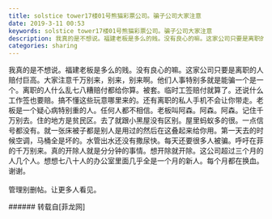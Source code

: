 ```yaml
---
title: solstice tower17楼01号熊猫彩票公司。骗子公司大家注意
date: 2019-3-11 00:53
keywords: solstice tower17楼01号熊猫彩票公司。骗子公司大家注意
description: 我真的是不想说。福建老板是多么的贱。没有良心的嘛。这家公司只要是离职的人赔付巨高。大家注意千万别来，别来，别来啊。他们人事特别多就是能骗一个是一个。离职的人什么乱七八糟赔付都给你算。被套。临时工签赔付就算了。还说什么工作签也要赔。搞不懂这些玩意哪里来的。还有离职的私人手机不会让你带走。老板是一个疑心病特别重的人。任何人都不相信。老板叫阿森。阿森。阿森。记住千万别去。住的地方是贫民区。去了就跟小黑屋没有区别。屋里蚂蚁多的很。一点信号都没有。就一张床被子都是别人是用过的然后在这叠起来给你用。第一天去的时候空调，马桶全是坏的。水管出水还没有撒尿快。每天还要很多人被骗。呼吁在菲的千万别来。真的开除人就是分分钟的事情。想开除就开除。这公司超过三个月的人几个人。想想七八十人的办公室里面几乎全是一个月的新人。每个月都在换血。谢谢。管理别删帖。让更多人看见。
categories: sharing
---
```

<td class="t_f" id="postmessage_3198871">

我真的是不想说。福建老板是多么的贱。没有良心的嘛。这家公司只要是离职的人赔付巨高。大家注意千万别来，别来，别来啊。他们人事特别多就是能骗一个是一个。离职的人什么乱七八糟赔付都给你算。被套。临时工签赔付就算了。还说什么工作签也要赔。搞不懂这些玩意哪里来的。还有离职的私人手机不会让你带走。老板是一个疑心病特别重的人。任何人都不相信。老板叫阿森。阿森。阿森。记住千万别去。住的地方是贫民区。去了就跟小黑屋没有区别。屋里蚂蚁多的很。一点信号都没有。就一张床被子都是别人是用过的然后在这叠起来给你用。第一天去的时候空调，马桶全是坏的。水管出水还没有撒尿快。每天还要很多人被骗。呼吁在菲的千万别来。真的开除人就是分分钟的事情。想开除就开除。这公司超过三个月的人几个人。想想七八十人的办公室里面几乎全是一个月的新人。每个月都在换血。谢谢。<br/>
<br/>
管理别删帖。让更多人看见。<br/>
</td>
###### 转载自[菲龙网]
